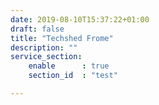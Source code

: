 ```yaml
---
date: 2019-08-10T15:37:22+01:00
draft: false
title: "Techshed Frome"
description: ""
service_section:
    enable      : true
    section_id  : "test"

---
```

